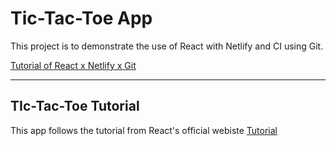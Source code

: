 # Tic-Tac-Toe App

This project is to demonstrate the use of React with Netlify and CI using Git.

[Tutorial of React x Netlify x Git](https://levelup.gitconnected.com/how-to-deploy-a-react-app-with-netlify-set-up-continuous-deployment-via-github-53859dcdaf40)

---

## TIc-Tac-Toe Tutorial

This app follows the tutorial from React's official webiste
[Tutorial](https://reactjs.org/tutorial/tutorial.html)